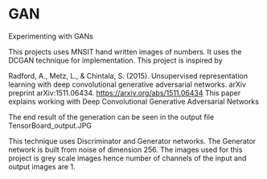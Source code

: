 # GAN
Experimenting with GANs

This projects uses MNSIT hand written images of numbers.
It uses the DCGAN technique for implementation.
This project is inspired by 

Radford, A., Metz, L., & Chintala, S. (2015). Unsupervised representation learning with deep convolutional generative adversarial networks. 
arXiv preprint arXiv:1511.06434.
https://arxiv.org/abs/1511.06434
This paper explains working with Deep Convolutional Generative Adversarial Networks

The end result of the generation can be seen in the output file TensorBoard_output.JPG

This technique uses Discriminator and Generator networks. The Generator network is built from noise of dimension 256.
The images used for this project is grey scale images hence number of channels of the input and output images are 1.
